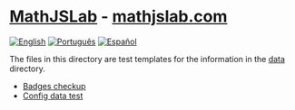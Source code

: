 # [MathJSLab](https://mathjslab.com/) - [mathjslab.com](https://mathjslab.com/)

[![English](https://img.shields.io/badge/English-8484FF)](README.md)
[![Português](https://img.shields.io/badge/Portugu%C3%AAs-blue)](LEIAME.md)
[![Español](https://img.shields.io/badge/Espa%C3%B1ol-blue)](LEAME.md)

The files in this directory are test templates for the information in the [data](https://github.com/MathJSLab/.github/tree/main/data) directory.

* [Badges checkup](badges-checkup.md)
* [Config data test](config-data-test.md)

